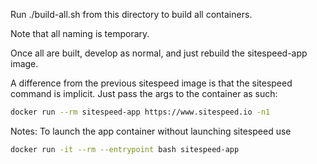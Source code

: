 Run ./build-all.sh from this directory to build all containers.

Note that all naming is temporary.

Once all are built, develop as normal, and just rebuild the sitespeed-app image.

A difference from the previous sitespeed image is that the sitespeed command is implicit. Just pass the args to the container as such:
```sh
docker run --rm sitespeed-app https://www.sitespeed.io -n1
```

Notes:
To launch the app container without launching sitespeed use
```sh
docker run -it --rm --entrypoint bash sitespeed-app
```
